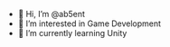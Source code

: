 - 👋 Hi, I’m @ab5ent
- 👀 I’m interested in Game Development
- 🌱 I’m currently learning Unity

<!---
ab5ent/ab5ent is a ✨ special ✨ repository because its `README.md` (this file) appears on your GitHub profile.
You can click the Preview link to take a look at your changes.
--->
